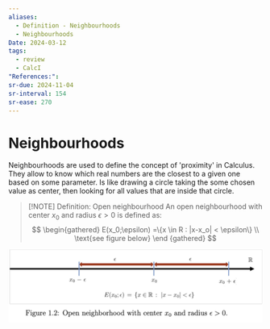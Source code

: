 ```yaml
---
aliases:
  - Definition - Neighbourhoods
  - Neighbourhoods
Date: 2024-03-12
tags:
  - review
  - CalcI
"References:": 
sr-due: 2024-11-04
sr-interval: 154
sr-ease: 270
---
```

# Neighbourhoods
Neighbourhoods are used to define the concept of 'proximity' in Calculus. They allow to know which real numbers are the closest to a given one based on some parameter. 
Is like drawing a circle taking the some chosen value as center, then looking for all values that are inside that circle.

> [!NOTE] Definition:  Open neighbourhood
> An open neighbourhood with center $x_0$ and radius $\epsilon > 0$ is defined as: 
$$
\begin{gathered}
E(x_0;\epsilon) =\{x \in R : |x-x_o| < \epsilon\} \\ \text{see figure below}
\end {gathered}
$$

![Pasted image 20240313214058](../99%20-%20Meta/0.%20Attachments/Pasted%20image%2020240313214058.png)
